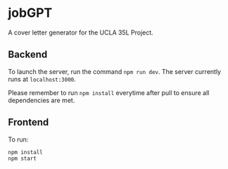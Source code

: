 # jobGPT

A cover letter generator for the UCLA 35L Project.

## Backend

To launch the server, run the command `npm run dev`. The server currently runs at `localhost:3000`.

Please remember to run `npm install` everytime after pull to ensure all dependencies are met.

## Frontend

To run:

```bash
npm install
npm start
```
